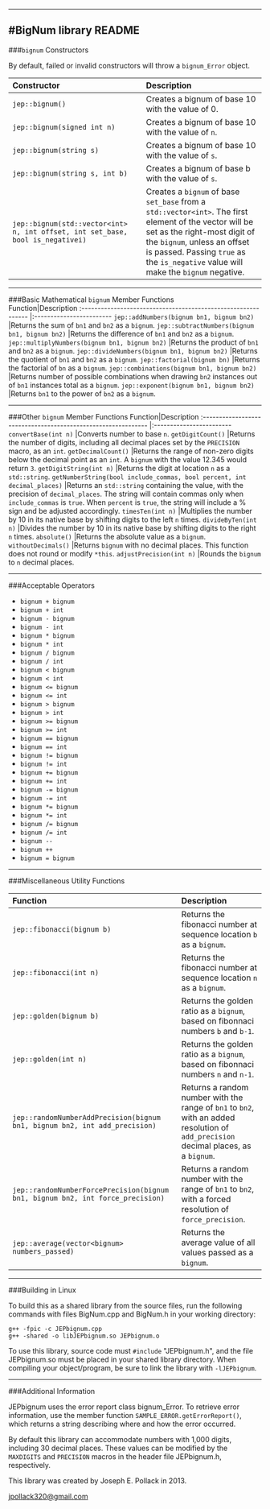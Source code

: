 ----
#BigNum library README
----
###`bignum` Constructors

By default, failed or invalid constructors will throw a `bignum_Error` object.	

Constructor|Description
:-----------------------------------------------	|:------------------------
`jep::bignum()`								|Creates a bignum of base 10 with the value of 0.
`jep::bignum(signed int n)`					|Creates a bignum of base 10 with the value of `n`.
`jep::bignum(string s)`						|Creates a bignum of base 10 with the value of `s`.
`jep::bignum(string s, int b)`					|Creates a bignum of base b with the value of `s`.
`jep::bignum(std::vector<int> n, int offset, int set_base, bool is_negativei)`			|Creates a `bignum` of base `set_base` from a `std::vector<int>`. The first element of the vector will be set as the right-most digit of the `bignum`, unless an offset is passed. Passing `true` as the `is_negative` value will make the `bignum` negative.



----
###Basic Mathematical `bignum` Member Functions                      
Function|Description
:-------------------------------------------------------------	|:------------------------
`jep::addNumbers(bignum bn1, bignum bn2)`			|Returns the sum of `bn1` and `bn2` as a `bignum`.
`jep::subtractNumbers(bignum bn1, bignum bn2)`		|Returns the difference of `bn1` and `bn2` as a `bignum`.
`jep::multiplyNumbers(bignum bn1, bignum bn2)`		|Returns the product of `bn1` and `bn2` as a `bignum`.
`jep::divideNumbers(bignum bn1, bignum bn2)`		|Returns the quotient of `bn1` and `bn2` as a `bignum`.
`jep::factorial(bignum bn)`							|Returns the factorial of `bn` as a `bignum`.
`jep::combinations(bignum bn1, bignum bn2)`			|Returns number of possible combinations when drawing `bn2` instances out of `bn1` instances total as a `bignum`.
`jep::exponent(bignum bn1, bignum bn2)`				|Returns `bn1` to the power of `bn2` as a `bignum`.

----
###Other `bignum` Member Functions 
Function|Description
:-------------------------------------------------------------	|:------------------------
`convertBase(int n)`									|Converts number to base `n`.
`getDigitCount()`										|Returns the number of digits, including all decimal places set by the `PRECISION` macro, as an `int`.
`getDecimalCount()`									|Returns the range of non-zero digits below the decimal point as an `int`. A `bignum` with the value 12.345 would return `3`.
`getDigitString(int n)`									|Returns the digit at location `n` as a `std::string`.
`getNumberString(bool include_commas, bool percent, int decimal_places)`	|Returns an `std::string` containing the value, with the precision of `decimal_places`. The string will contain commas only when `include_commas` is `true`. When `percent` is `true`, the string will include a % sign and be adjusted accordingly.
`timesTen(int n)`										|Multiplies the number by 10 in its native base by  shifting digits to the left `n` times.
`divideByTen(int n)`									|Divides the number by 10 in its native base by shifting digits to the right `n` times.
`absolute()`											|Returns the absolute value as a `bignum`.
`withoutDecimals()`									|Returns `bignum` with no decimal places. This function does not round or modify `*this`.
`adjustPrecision(int n)`								|Rounds the `bignum` to `n` decimal places.

----
###Acceptable Operators 
* `bignum + bignum`
* `bignum + int`
* `bignum - bignum`
* `bignum - int`
* `bignum * bignum`
* `bignum * int`
* `bignum / bignum`
* `bignum / int`
* `bignum < bignum`
* `bignum < int`
* `bignum <= bignum`
* `bignum <= int`
* `bignum > bignum`
* `bignum > int`
* `bignum >= bignum`
* `bignum >= int`
* `bignum == bignum`
* `bignum == int`
* `bignum != bignum`
* `bignum != int`   
* `bignum += bignum`  
* `bignum += int`	
* `bignum -= bignum`      
* `bignum -= int`
* `bignum *= bignum`
* `bignum *= int`
* `bignum /= bignum`
* `bignum /= int`
* `bignum --`
* `bignum ++`
* `bignum = bignum`

----
###Miscellaneous Utility Functions

Function|Description
:-------------------------------------------------------------	|:------------------------
`jep::fibonacci(bignum b)`							|Returns the fibonacci number at sequence location `b` as a `bignum`.
`jep::fibonacci(int n)`									|Returns the fibonacci number at sequence location `n` as a `bignum`.
`jep::golden(bignum b)`								|Returns the golden ratio as a `bignum`, based on fibonnaci numbers `b` and `b-1`.
`jep::golden(int n)`									|Returns the golden ratio as a `bignum`, based on fibonnaci numbers `n` and `n-1`.
`jep::randomNumberAddPrecision(bignum bn1, bignum bn2, int add_precision)`	|Returns a random number with the range of `bn1` to `bn2`, with an added resolution of `add_precision` decimal places, as a `bignum`.
`jep::randomNumberForcePrecision(bignum bn1, bignum bn2, int force_precision)`	|Returns a random number with the range of `bn1` to `bn2`, with a forced resolution of `force_precision`.
`jep::average(vector<bignum> numbers_passed)`		|Returns the average value of all values passed as a `bignum`.

----
###Building in Linux

To build this as a shared library from the source files, run the following 
commands with files BigNum.cpp and BigNum.h in your working directory:

	g++ -fpic -c JEPbignum.cpp
	g++ -shared -o libJEPbignum.so JEPbignum.o 

To use this library, source code must `#include` "JEPbignum.h", and the file 
JEPbignum.so must be placed in your shared library directory. When compiling 
your object/program, be sure to link the library with `-lJEPbignum`.

----
###Additional Information

JEPbignum uses the error report class bignum_Error. To retrieve error
information, use the member function `SAMPLE_ERROR.getErrorReport()`, which
returns a string describing where and how the error occurred.

By default this library can accommodate numbers with 1,000 digits, including 30 decimal places. These values can be modified by the `MAXDIGITS` and `PRECISION` macros in the header file JEPbignum.h, respectively. 

This library was created by Joseph E. Pollack in 2013.

jpollack320@gmail.com
